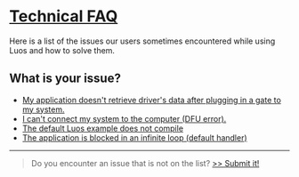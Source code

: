 <h1 class="no-break"><a href="#welcome" class="header" id="welcome">Technical FAQ</a></h1>

Here is a list of the issues our users sometimes encountered while using Luos and how to solve them. 

## What is your issue?

 - [My application doesn't retrieve driver's data after plugging in a gate to my system.](/docs/faq/detection-reconfig)
 - [I can't connect my system to the computer (DFU error).](/docs/faq/dfu)
 - [The default Luos example does not compile](/docs/faq/application-compile)
 - [The application is blocked in an infinite loop (default handler)](/docs/faq/application-default-handler)


---

> Do you encounter an issue that is not on the list? [>> Submit it!](/docs/faq/add-issue)
